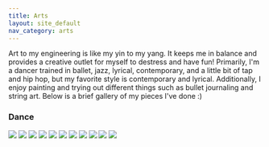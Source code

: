```yaml
---
title: Arts
layout: site_default
nav_category: arts
---
```

<div id="intro">
	<p>Art to my engineering is like my yin to my yang. It keeps me in balance and provides a creative outlet for myself to destress and have fun! Primarily, I'm a dancer trained in ballet, jazz, lyrical, contemporary, and a little bit of tap and hip hop, but my favorite style is contemporary and lyrical. Additionally, I enjoy painting and trying out different things such as bullet journaling and string art. Below is a brief gallery of my pieces I've done :) </p>
</div>
<section id="dance">
	<h3>Dance</h3>
	<div class="gallery">
		<img src="assets/images/arts/center_leap.jpg" class="gallery_img">
		<img src="assets/images/arts/ap_back.jpg" class="gallery_img">
		<img src="assets/images/arts/line.jpg" class="gallery_img">
		<img src="assets/images/arts/w_joyce.jpg" class="gallery_img">
		<img src="assets/images/arts/em_feng_back.jpg" class="gallery_img">
		<img src="assets/images/arts/rr_start.jpg" class="gallery_img">
		<img src="assets/images/arts/rr_1.jpg" class="gallery_img">
		<img src="assets/images/arts/solo.jpg" class="gallery_img">
		<img src="assets/images/arts/bella_ap_dance.jpg" class="gallery_img">
		<img src="assets/images/arts/mollie_dance.jpg" class="gallery_img">
		<img src="assets/images/arts/penche.jpg" class="gallery_img">
	</div>
</section>
